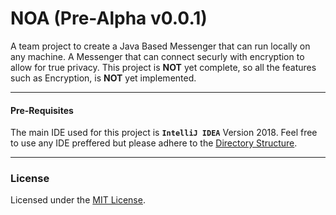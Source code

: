 # NOA (Pre-Alpha v0.0.1)

A team project to create a Java Based Messenger that can run locally on any machine. A Messenger that can connect securly with encryption to allow for true privacy. This project is **NOT** yet complete, so all the features such as Encryption, is **NOT** yet implemented.

---
#### Pre-Requisites
The main IDE used for this project is **`IntelliJ IDEA`** Version 2018. Feel free to use any IDE preffered but please adhere to the [Directory Structure](docs/dir_structure.md).

---
### License
Licensed under the [MIT License](LICENSE).
